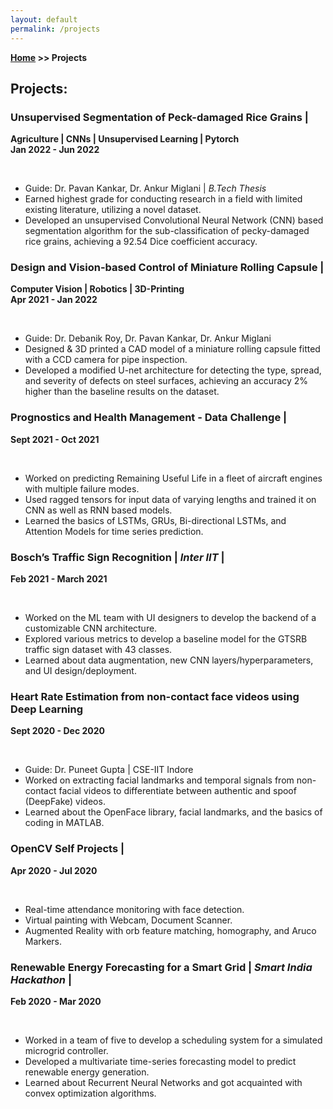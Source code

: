 ```yaml
---
layout: default
permalink: /projects
---
```


**[Home](/) >> Projects**

## Projects:

<div class="card">
  <h3>Unsupervised Segmentation of Peck-damaged Rice Grains | <a href="https://github.com/Sakshee5/Rice-Grain-Quality-Inspection-/tree/main"><i class="fa-brands fa-github"></i></a></h3>
  <p><b>Agriculture | CNNs | Unsupervised Learning | Pytorch <br>
  Jan 2022 - Jun 2022</b></p><br>
  <ul>
    <li>Guide: Dr. Pavan Kankar, Dr. Ankur Miglani | <em>B.Tech Thesis</em></li>
    <li>Earned highest grade for conducting research in a field with limited existing literature, utilizing a novel dataset.</li>
    <li>Developed an unsupervised Convolutional Neural Network (CNN) based segmentation algorithm for the sub-classification of pecky-damaged rice grains, achieving a 92.54 Dice coefficient accuracy.</li>
  </ul>
</div>

<div class="card">
  <h3>Design and Vision-based Control of Miniature Rolling Capsule | <a href="https://github.com/Sakshee5/Steel-Defect-Detection"><i class="fa-brands fa-github"></i></a></h3>
  <p><b>Computer Vision | Robotics | 3D-Printing<br>
  Apr 2021 - Jan 2022</b></p><br>
  <ul>
    <li>Guide: Dr. Debanik Roy, Dr. Pavan Kankar, Dr. Ankur Miglani</li>
    <li>Designed & 3D printed a CAD model of a miniature rolling capsule fitted with a CCD camera for pipe inspection.</li>
    <li>Developed a modified U-net architecture for detecting the type, spread, and severity of defects on steel surfaces, achieving an accuracy 2% higher than the baseline results on the dataset.</li>
  </ul>
</div>

<div class="card">
  <h3>Prognostics and Health Management - Data Challenge | <a href="https://github.com/Sakshee5/PHM--RUL-Prediction-Challenge"><i class="fa-brands fa-github"></i></a></h3>
  <p><b>Sept 2021 - Oct 2021</b></p><br>
  <ul>
    <li>Worked on predicting Remaining Useful Life in a fleet of aircraft engines with multiple failure modes.</li>
    <li>Used ragged tensors for input data of varying lengths and trained it on CNN as well as RNN based models.</li>
    <li>Learned the basics of LSTMs, GRUs, Bi-directional LSTMs, and Attention Models for time series prediction.</li>
  </ul>
</div>

<div class="card">
  <h3>Bosch’s Traffic Sign Recognition | <em>Inter IIT</em> | <a href="https://github.com/Sakshee5/traffic_sign_recognition"><i class="fa-brands fa-github"></i></a></h3>
  <p><b>Feb 2021 - March 2021</b></p><br>
  <ul>
    <li>Worked on the ML team with UI designers to develop the backend of a customizable CNN architecture.</li>
    <li>Explored various metrics to develop a baseline model for the GTSRB traffic sign dataset with 43 classes.</li>
    <li>Learned about data augmentation, new CNN layers/hyperparameters, and UI design/deployment.</li>
  </ul>
</div>

<div class="card">
  <h3>Heart Rate Estimation from non-contact face videos using Deep Learning</h3>
  <p><b>Sept 2020 - Dec 2020</b></p><br>
  <ul>
    <li>Guide: Dr. Puneet Gupta | CSE-IIT Indore</li>
    <li>Worked on extracting facial landmarks and temporal signals from non-contact facial videos to differentiate between authentic and spoof (DeepFake) videos.</li>
    <li>Learned about the OpenFace library, facial landmarks, and the basics of coding in MATLAB.</li>
  </ul>
</div>

<div class="card">
  <h3>OpenCV Self Projects | <a href="https://github.com/Sakshee5"><i class="fa-brands fa-github"></i></a></h3>
  <p><b>Apr 2020 - Jul 2020</b></p><br>
  <ul>
    <li>Real-time attendance monitoring with face detection.</li>
    <li>Virtual painting with Webcam, Document Scanner.</li>
    <li>Augmented Reality with orb feature matching, homography, and Aruco Markers.</li>
  </ul>
</div>

<div class="card">
  <h3>Renewable Energy Forecasting for a Smart Grid | <em>Smart India Hackathon</em> | <a href="https://github.com/Sakshee5/Renewable-Energy-Forecasting-for-Integrated-Smart-Grid"><i class="fa-brands fa-github"></i></a></h3>
  <p><b>Feb 2020 - Mar 2020</b></p><br>
  <ul>
    <li>Worked in a team of five to develop a scheduling system for a simulated microgrid controller.</li>
    <li>Developed a multivariate time-series forecasting model to predict renewable energy generation.</li>
    <li>Learned about Recurrent Neural Networks and got acquainted with convex optimization algorithms.</li>
  </ul>
</div>
